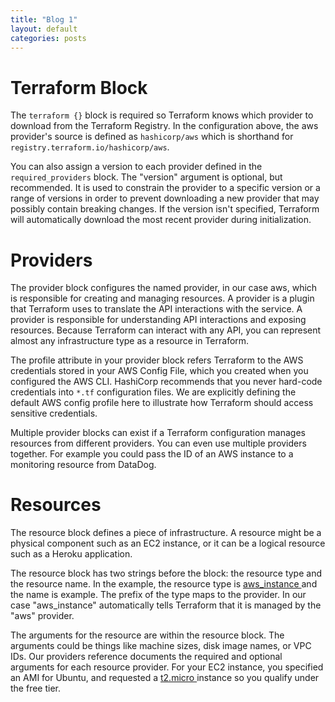 ```yaml
---
title: "Blog 1"
layout: default
categories: posts
---
```

<h1> Terraform Block </h1>
<p> The <code>terraform {}</code> block is required so Terraform knows which provider to download from the Terraform Registry. In the configuration above, the aws provider's source is defined as <code>hashicorp/aws</code> which is shorthand for <code>registry.terraform.io/hashicorp/aws</code>.</p>
<p> You can also assign a version to each provider defined in the <code>required_providers</code> block. The "version" argument is optional, but recommended. It is used to constrain the provider to a specific version or a range of versions in order to prevent downloading a new provider that may possibly contain breaking changes. If the version isn't specified, Terraform will automatically download the most recent provider during initialization.</p>

<h1> Providers </h1>
<p> The provider block configures the named provider, in our case aws, which is responsible for creating and managing resources. A provider is a plugin that Terraform uses to translate the API interactions with the service. A provider is responsible for understanding API interactions and exposing resources. Because Terraform can interact with any API, you can represent almost any infrastructure type as a resource in Terraform.</p>
<p> The profile attribute in your provider block refers Terraform to the AWS credentials stored in your AWS Config File, which you created when you configured the AWS CLI. HashiCorp recommends that you never hard-code credentials into <code>*.tf</code> configuration files. We are explicitly defining the default AWS config profile here to illustrate how Terraform should access sensitive credentials.</p>
<p> Multiple provider blocks can exist if a Terraform configuration manages resources from different providers. You can even use multiple providers together. For example you could pass the ID of an AWS instance to a monitoring resource from DataDog. </p>


<h1> Resources </h1>
<p> The resource block defines a piece of infrastructure. A resource might be a physical component such as an EC2 instance, or it can be a logical resource such as a Heroku application. </p>

<p> The resource block has two strings before the block: the resource type and the resource name. In the example, the resource type is <u> aws_instance </u> and the name is example. The prefix of the type maps to the provider. In our case "aws_instance" automatically tells Terraform that it is managed by the "aws" provider. </p>

<p> The arguments for the resource are within the resource block. The arguments could be things like machine sizes, disk image names, or VPC IDs. Our providers reference documents the required and optional arguments for each resource provider. For your EC2 instance, you specified an AMI for Ubuntu, and requested a <u> t2.micro </u> instance so you qualify under the free tier. </p>
